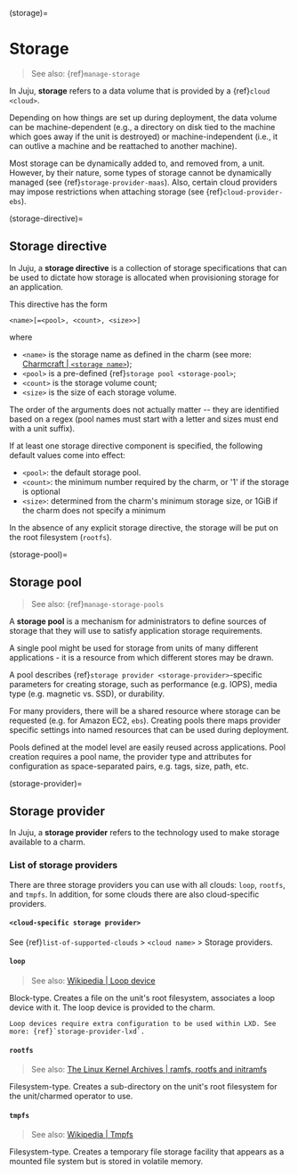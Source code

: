 (storage)=
# Storage

> See also: {ref}`manage-storage`

In Juju, **storage** refers to a data volume that is provided by a {ref}`cloud <cloud>`.

Depending on how things are set up during deployment, the data volume can be machine-dependent (e.g., a directory on disk tied to the machine which goes away if the unit is destroyed) or machine-independent (i.e., it can outlive a machine and be reattached to another machine).

Most storage can be dynamically added to, and removed from, a unit. However, by their nature, some types of storage cannot be dynamically managed (see {ref}`storage-provider-maas`). Also, certain cloud providers may impose restrictions when attaching storage (see {ref}`cloud-provider-ebs`).

(storage-directive)=
## Storage directive

In Juju, a **storage directive** is a collection of storage specifications that can be used to dictate how storage is allocated when provisioning storage for an application.

This directive has the form

```text
<name>[=<pool>, <count>, <size>>]
```

where
- `<name>` is the storage name as defined in the charm (see more: [Charmcraft | `<storage name>`](https://documentation.ubuntu.com/charmcraft/stable/reference/files/charmcraft-yaml-file/#storage));
- `<pool>` is a pre-defined {ref}`storage pool <storage-pool>`;
- `<count>` is the storage volume count;
- `<size>` is the size of each storage volume.

The order of the arguments does not actually matter -- they are identified based on a regex (pool names must start with a letter and sizes must end with a unit suffix).

If at least one storage directive component is specified, the following default values come into effect:

* `<pool>`: the default storage pool.
* `<count>`: the minimum number required by the charm, or '1' if the storage is optional
* `<size>`: determined from the charm's minimum storage size, or 1GiB if the charm does not specify a minimum

In the absence of any explicit storage directive, the storage will be put on the root filesystem (`rootfs`). <!--I'm guessing this takes care of `<pool>`. What about the other values?-->

(storage-pool)=
## Storage pool
> See also: {ref}`manage-storage-pools`

<!-- A storage pool is the aggregate storage capacity available for the provider to partition and assign to individual units. -->

A **storage pool** is a mechanism for administrators to define sources of storage that they will use to satisfy application storage requirements.

A single pool might be used for storage from units of many different applications - it is a resource from which different stores may be drawn.

A pool describes {ref}`storage provider <storage-provider>`-specific parameters for creating storage, such as performance (e.g. IOPS), media type (e.g. magnetic vs. SSD), or durability.

For many providers, there will be a shared resource where storage can be requested (e.g. for Amazon EC2, `ebs`). Creating pools there maps provider specific settings into named resources that can be used during deployment.

Pools defined at the model level are easily reused across applications. Pool creation requires a pool name, the provider type and attributes for configuration as space-separated pairs, e.g. tags, size, path, etc.


(storage-provider)=
## Storage provider

In Juju, a **storage provider** refers to the technology used to make storage available to a charm.

### List of storage providers

There are three storage providers you can use with all clouds: `loop`, `rootfs`, and `tmpfs`. In addition, for some clouds there are also cloud-specific providers.

#### `<cloud-specific storage provider>`

See {ref}`list-of-supported-clouds` > `<cloud name>` > Storage providers.


#### `loop`
> See also: [Wikipedia | Loop device](https://en.wikipedia.org/wiki/Loop_device)

Block-type. Creates a file on the unit's root filesystem, associates a loop device with it. The loop device is provided to the charm.

```{note}
Loop devices require extra configuration to be used within LXD. See more: {ref}`storage-provider-lxd`.
```

#### `rootfs`
> See also: [The Linux Kernel Archives | ramfs, rootfs and initramfs](https://www.kernel.org/doc/Documentation/filesystems/ramfs-rootfs-initramfs.txt)

Filesystem-type. Creates a sub-directory on the unit's root filesystem for the unit/charmed operator to use.

#### `tmpfs`
> See also: [Wikipedia | Tmpfs](https://en.wikipedia.org/wiki/Tmpfs)

Filesystem-type. Creates a temporary file storage facility that appears as a mounted file system but is stored in volatile memory.




